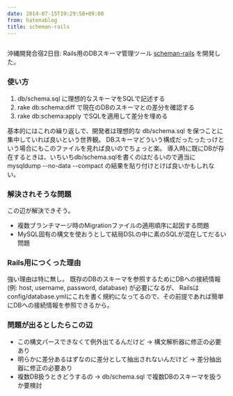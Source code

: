 ```yaml
---
date: 2014-07-15T19:29:58+09:00
from: hatenablog
title: scheman-rails
---
```


<p><img src="http://cdn-ak.f.st-hatena.com/images/fotolife/r/r7kamura/20140715/20140715192948.jpg" alt=""></p>

<p>沖縄開発合宿2日目: Rails用のDBスキーマ管理ツール <a href="https://github.com/r7kamura/scheman-rails">scheman-rails</a> を開発した。</p>

<h3>使い方</h3>

<ol>
<li>db/schema.sql に理想的なスキーマをSQLで記述する</li>
<li>rake db:schema:diff で現在のDBのスキーマとの差分を確認する</li>
<li>rake db:schema:apply でSQLを適用して差分を埋める</li>
</ol>


<p>基本的にはこれの繰り返しで、開発者は理想的な db/schema.sql を保つことに集中していれば良いという世界観。
DBスキーマどういう構成だったったっけという場合にもこのファイルを見れば良いのでちょっと楽。
導入時に既にDBが存在するときは、いちいちdb/schema.sqlを書くのはだるいので適当に
mysqldump --no-data --compact の結果を貼り付けとけば良いかもしれない。</p>

<h3>解決されそうな問題</h3>

<p>この辺が解決できそう。</p>

<ul>
<li>複数ブランチマージ時のMigrationファイルの適用順序に起因する問題</li>
<li>MySQL固有の構文を使おうとして結局DSLの中に素のSQLが混在してだるい問題</li>
</ul>


<h3>Rails用につくった理由</h3>

<p>強い理由は特に無し。
既存のDBのスキーマを参照するためにDBへの接続情報 (例: host, username, password, database) が必要になるが、
Railsはconfig/database.ymlにこれを書く規約になってるので、その前提であれば簡単にDBへの接続情報を参照できるから。</p>

<h3>問題が出るとしたらこの辺</h3>

<ul>
<li>この構文パースできなくて例外出てるんだけど → 構文解析器に修正の必要あり</li>
<li>明らかに差分あるはずなのに差分として抽出されないんだけど → 差分抽出器に修正の必要あり</li>
<li>複数DB扱うときどうするの → db/schema.sql で複数DBのスキーマを扱うか要検討</li>
</ul>



